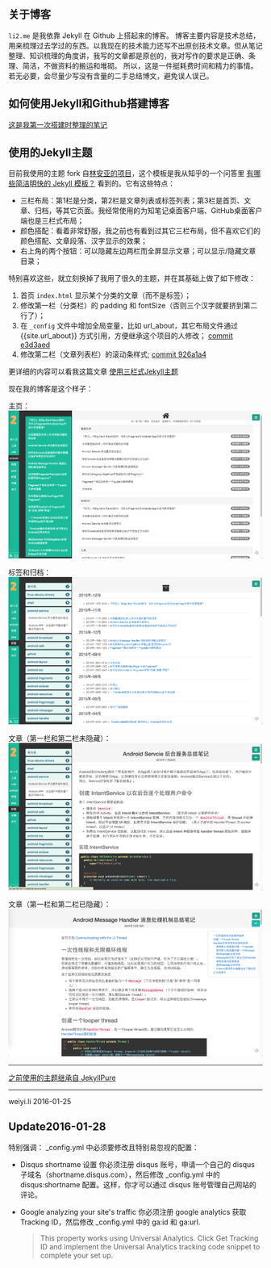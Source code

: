 ## 关于博客
`li2.me` 是我依靠 Jekyll 在 Github 上搭起来的博客。
博客主要内容是技术总结，用来梳理过去学过的东西。以我现在的技术能力还写不出原创技术文章。但从笔记整理、知识梳理的角度讲，我写的文章都是原创的，我对写作的要求是正确、条理、简洁，不做资料的搬运和堆砌。
所以，这是一件挺耗费时间和精力的事情。若无必要，会尽量少写没有含量的二手总结博文，避免误人误己。


## 如何使用Jekyll和Github搭建博客

[这是我第一次搭建时整理的笔记](http://li2.me/2014/05/first-github-jekyll-blog.html)


## 使用的Jekyll主题

目前我使用的主题 fork 自[林安亚的项目](https://github.com/lay1010/lay1010.github.io)，这个模板是我从知乎的一个问答里 [有哪些简洁明快的 Jekyll 模板？](https://www.zhihu.com/question/20223939/answer/29742210) 看到的。它有这些特点：

- 三栏布局：第1栏是分类，第2栏是文章列表或标签列表；第3栏是首页、文章、归档，等其它页面。我经常使用的为知笔记桌面客户端、GitHub桌面客户端也是三栏式布局；
- 颜色搭配：看着非常舒服，我之前也有看到过其它三栏布局，但不喜欢它们的颜色搭配、文章段落、汉字显示的效果；
- 右上角的两个按钮：可以隐藏左边两栏而全屏显示文章；可以显示/隐藏文章目录；

特别喜欢这些，就立刻换掉了我用了很久的主题，并在其基础上做了如下修改：

1. 首页 `index.html` 显示某个分类的文章（而不是标签）；
2. 修改第一栏（分类栏）的 padding 和 fontSize（否则三个汉字就要挤到第二行了）；
3. 在 `_config` 文件中增加全局变量，比如 url_about，其它布局文件通过{{site.url_about}} 方式引用，方便继承这个项目的人修改；
[commit e3d3aed](https://github.com/li2/li2.github.io/commit/e3d3aed75ba3a4c1a91105ea56f2e3e76b457515)
4. 修改第二栏（文章列表栏）的滚动条样式;
[commit 926a1a4](https://github.com/li2/li2.github.io/commit/926a1a4939360417f1bd61be25095f3b8c00ee81)


更详细的内容可以看我这篇文章 [使用三栏式Jekyll主题](http://li2.me/2016/01/%E4%BD%BF%E7%94%A8%E6%96%B0%E4%B8%89%E6%A0%8F%E5%BC%8FJekyll%E4%B8%BB%E9%A2%98.html)

现在我的博客是这个样子：

主页：
![home](/assets/img/util/Jekyll3Theme-Home.png)

标签和归档：
![tag & archives](/assets/img/util/Jekyll3Theme-TagsAndArchives.png)

文章（第一栏和第二栏未隐藏）：
![post with sidebar](/assets/img/util/Jekyll3Theme-PosWithSidebar.png)

文章（第一栏和第二栏已隐藏）：
![post only](/assets/img/util/Jekyll3Theme-PostOnly.png)


------

[之前使用的主题继承自 JekyllPure](https://github.com/li2/JekyllPure)

------

weiyi.li 2016-01-25


## Update2016-01-28
特别强调： _config.yml 中必须要修改且特别易忽视的配置：

- Disqus shortname 设置
  你必须注册 disqus 账号，申请一个自己的 disqus 子域名（shortname.disqus.com），然后修改 _config.yml 中的 disqus:shortname 配置。这样，你才可以通过 disqus 账号管理自己网站的评论。

- Google analyzing your site's traffic
  你必须注册 google analytics 获取 Tracking ID，然后修改 _config.yml 中的 ga:id 和 ga:url.
  > This property works using Universal Analytics. Click Get Tracking ID and implement the Universal Analytics tracking code snippet to complete your set up.